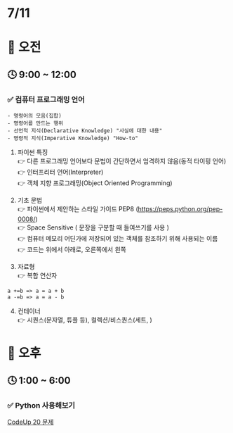 # 7/11

# 🌇 오전

## 🕓 9:00 ~ 12:00

### ✅ 컴퓨터 프로그래밍 언어
```
- 명령어의 모음(집합)
- 명령어를 만드는 행위 
- 선언적 지식(Declarative Knowledge) "사실에 대한 내용"
- 명령적 지식(Imperative Knowledge) "How-to"
```

1. 파이썬 특징   
👉 다른 프로그래밍 언어보다 문법이 간단하면서 엄격하지 않음(동적 타이핑 언어)   
👉 인터프리터 언어(Interpreter)   
👉 객체 지향 프로그래밍(Object Oriented Programming)   

2. 기초 문법   
👉 파이썬에서 제안하는 스타일 가이드 PEP8 (https://peps.python.org/pep-0008/)   
👉 Space Sensitive ( 문장을 구분할 때 들여쓰기를 사용 )   
👉 컴퓨터 메모리 어딘가에 저장되어 있는 객체를 참조하기 위해 사용되는 이름   
👉 코드는 위에서 아래로, 오른쪽에서 왼쪽

3. 자료형   
👉 복합 연산자
```
a +=b => a = a + b
a -=b => a = a - b
```

4. 컨테이너   
👉 시퀀스(문자열, 튜플 등), 컬렉션/비스퀀스(세트, )

# 🌆 오후

## 🕓 1:00 ~ 6:00

### ✅ Python 사용해보기

[CodeUp 20 문제](CodeUp.py)